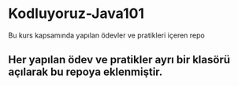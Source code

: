 # Kodluyoruz-Java101
Bu kurs kapsamında yapılan ödevler ve pratikleri içeren repo

## Her yapılan ödev ve pratikler ayrı bir klasörü açılarak bu repoya eklenmiştir.
